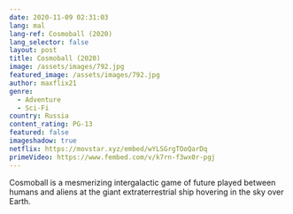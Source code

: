```yaml
---
date: 2020-11-09 02:31:03
lang: mal
lang-ref: Cosmoball (2020)
lang_selector: false
layout: post
title: Cosmoball (2020)
image: /assets/images/792.jpg
featured_image: /assets/images/792.jpg
author: maxflix21
genre:
  - Adventure
  - Sci-Fi
country: Russia
content_rating: PG-13
featured: false
imageshadow: true
netflix: https://movstar.xyz/embed/wYLSGrgTOoQarDq
primeVideo: https://www.fembed.com/v/k7rn-f3wx0r-pgj
---
```

Cosmoball is a mesmerizing intergalactic game of future played between humans and aliens at the giant extraterrestrial ship hovering in the sky over Earth.